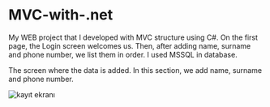 # MVC-with-.net
My WEB project that I developed with MVC structure using C#. On the first page, the Login screen welcomes us. Then, after adding name, surname and phone number, we list them in order. I used MSSQL in database.

The screen where the data is added. In this section, we add name, surname and phone number.

![kayıt ekranı](https://user-images.githubusercontent.com/77885562/137633099-09a1d27a-bf7c-48fc-89bd-1cbfbb12edb1.PNG)
